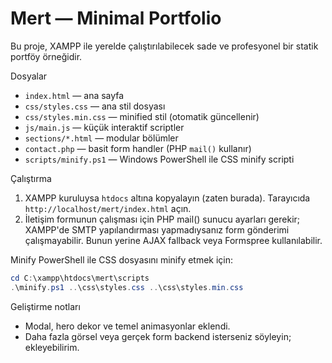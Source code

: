 # Mert — Minimal Portfolio

Bu proje, XAMPP ile yerelde çalıştırılabilecek sade ve profesyonel bir statik portföy örneğidir.

Dosyalar
- `index.html` — ana sayfa
- `css/styles.css` — ana stil dosyası
- `css/styles.min.css` — minified stil (otomatik güncellenir)
- `js/main.js` — küçük interaktif scriptler
- `sections/*.html` — modular bölümler
- `contact.php` — basit form handler (PHP `mail()` kullanır)
- `scripts/minify.ps1` — Windows PowerShell ile CSS minify scripti

Çalıştırma
1. XAMPP kuruluysa `htdocs` altına kopyalayın (zaten burada). Tarayıcıda `http://localhost/mert/index.html` açın.
2. İletişim formunun çalışması için PHP mail() sunucu ayarları gerekir; XAMPP'de SMTP yapılandırması yapmadıysanız form gönderimi çalışmayabilir. Bunun yerine AJAX fallback veya Formspree kullanılabilir.

Minify
PowerShell ile CSS dosyasını minify etmek için:

```powershell
cd C:\xampp\htdocs\mert\scripts
.\minify.ps1 ..\css\styles.css ..\css\styles.min.css
```

Geliştirme notları
- Modal, hero dekor ve temel animasyonlar eklendi.
- Daha fazla görsel veya gerçek form backend isterseniz söyleyin; ekleyebilirim.
